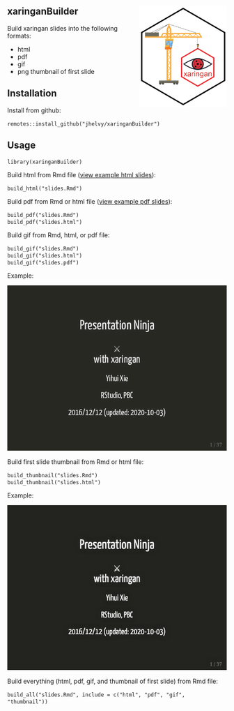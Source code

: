 
<!-- README.md is generated from README.Rmd. Please edit that file -->

## xaringanBuilder <img src="images/hex_sticker.png" align="right" width="200"/>

Build xaringan slides into the following formats:

  - html
  - pdf
  - gif
  - png thumbnail of first slide

## Installation

Install from github:

    remotes::install_github("jhelvy/xaringanBuilder")

## Usage

    library(xaringanBuilder)

Build html from Rmd file ([view example html
slides](https://jhelvy.github.io/xaringanBuilder/inst/example/slides.html)):

    build_html("slides.Rmd")

Build pdf from Rmd or html file ([view example pdf
slides](https://jhelvy.github.io/xaringanBuilder/inst/example/slides.pdf)):

    build_pdf("slides.Rmd")
    build_pdf("slides.html")

Build gif from Rmd, html, or pdf file:

    build_gif("slides.Rmd")
    build_gif("slides.html")
    build_gif("slides.pdf")

Example:

<img src="images/slides.gif" width=600>

Build first slide thumbnail from Rmd or html file:

    build_thumbnail("slides.Rmd")
    build_thumbnail("slides.html")

Example:

<img src="images/slides.png" width=600>

Build everything (html, pdf, gif, and thumbnail of first slide) from Rmd
file:

    build_all("slides.Rmd", include = c("html", "pdf", "gif", "thumbnail"))
